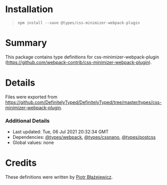 # Installation
> `npm install --save @types/css-minimizer-webpack-plugin`

# Summary
This package contains type definitions for css-minimizer-webpack-plugin (https://github.com/webpack-contrib/css-minimizer-webpack-plugin).

# Details
Files were exported from https://github.com/DefinitelyTyped/DefinitelyTyped/tree/master/types/css-minimizer-webpack-plugin.

### Additional Details
 * Last updated: Tue, 06 Jul 2021 20:32:34 GMT
 * Dependencies: [@types/webpack](https://npmjs.com/package/@types/webpack), [@types/cssnano](https://npmjs.com/package/@types/cssnano), [@types/postcss](https://npmjs.com/package/@types/postcss)
 * Global values: none

# Credits
These definitions were written by [Piotr Błażejewicz](https://github.com/peterblazejewicz).
